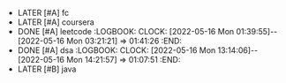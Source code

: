 - LATER [#A] fc
- LATER [#A] coursera
- DONE [#A] leetcode
  :LOGBOOK:
  CLOCK: [2022-05-16 Mon 01:39:55]--[2022-05-16 Mon 03:21:21] =>  01:41:26
  :END:
- DONE [#A] dsa
  :LOGBOOK:
  CLOCK: [2022-05-16 Mon 13:14:06]--[2022-05-16 Mon 14:21:57] =>  01:07:51
  :END:
- LATER [#B] java